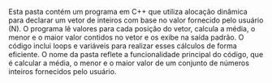 Esta pasta contém um programa em C++ que utiliza alocação dinâmica para declarar um vetor de inteiros com base no valor fornecido pelo usuário (N). O programa lê valores para cada posição do vetor, calcula a média, o menor e o maior valor contidos no vetor e os exibe na saída padrão. O código inclui loops e variáveis para realizar esses cálculos de forma eficiente. O nome da pasta reflete a funcionalidade principal do código, que é calcular a média, o menor e o maior valor de um conjunto de números inteiros fornecidos pelo usuário.